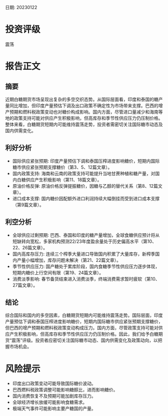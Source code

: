 
日期: 20230122

# 投资评级

震荡

# 报告正文

## 摘要

近期白糖期货市场呈现出复杂的多空交织态势。从国际层面看，印度和泰国的糖产量同比增加，但印度产量预估下调及出口政策不确定性为市场带来支撑。巴西的增产预期和燃料税政策变动也对糖价构成影响。国内方面，尽管进口量减少和海南等地的政策支持可能对供应产生积极影响，但高库存和季节性供应压力仍压制价格。整体来看，白糖期货短期内可能维持震荡走势，投资者需密切关注国际糖市动态及国内供需变化。

## 利好分析

* 国际供应紧张预期: 印度产量预估下调和泰国压榨进度影响糖价，短期内国际糖市供应紧张预期支撑糖价（第3、5、12篇文章）。
* 国内政策支持: 海南和云南的政策支持可能提升当地甘蔗种植和糖产量，对国内白糖供应产生积极影响（第11、18篇文章）。
* 原油价格反弹: 原油价格反弹提振糖价，因糖与乙醇的替代关系（第8、12篇文章）。
* 进口成本支撑: 国内糖价因配额外进口利润持续大幅倒挂而受到进口成本支撑（第9篇文章）。

## 利空分析

* 全球供应过剩预期: 巴西、泰国和印度的糖产量增加，全球食糖供应预计将从短缺转向宽松，多家机构预测22/23年度盈余量处于历史偏高水平（第10、22、26篇文章）。
* 国内高库存压力: 连续三个榨季大量进口导致国内积累了大量库存，新榨季国内产量小幅增加，库存问题未解决（第21、22篇文章）。
* 季节性供应压力: 国产糖处于累库阶段，国内食糖季节性供应压力逐步体现，短期内糖价上行空间有限（第19、24篇文章）。
* 消费淡季影响: 春节备货结束进入消费淡季，终端消费需求暂时疲软（第10、27篇文章）。

## 结论

综合国际和国内的多空因素，白糖期货短期内可能维持震荡走势。国际层面，印度产量预估下调和泰国压榨进度影响糖价，短期内国际糖市供应紧张预期支撑糖价，但巴西的增产预期和燃料税政策变动构成压力。国内方面，尽管政策支持可能对供应产生积极影响，但高库存和季节性供应压力仍压制价格。因此，我们给予白糖期货“震荡”评级。投资者应密切关注国际糖市动态、国内供需变化及政策动向，以把握市场机会。

# 风险提示

* 印度出口政策变动可能导致国际糖价波动。
* 巴西燃料税政策调整可能影响糖醇比，进而影响糖价。
* 国内消费恢复不及预期可能加剧库存压力。
* 全球经济增长放缓可能影响食糖需求。
* 极端天气事件可能影响主要产糖国的产量。
